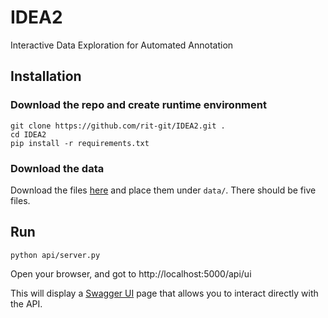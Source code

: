 # IDEA2
Interactive Data Exploration for Automated Annotation


## Installation

### Download the repo and create runtime environment

```
git clone https://github.com/rit-git/IDEA2.git .
cd IDEA2
pip install -r requirements.txt
```

### Download the data

Download the files [here](https://www.kaggle.com/goneee/youtube-spam-classifiedcomments) and place them under `data/`.
There should be five files.

## Run



```
python api/server.py
```

Open your browser, and got to http://localhost:5000/api/ui

This will display a [Swagger UI](https://swagger.io/tools/swagger-ui/) page that allows you to interact directly with the API.



